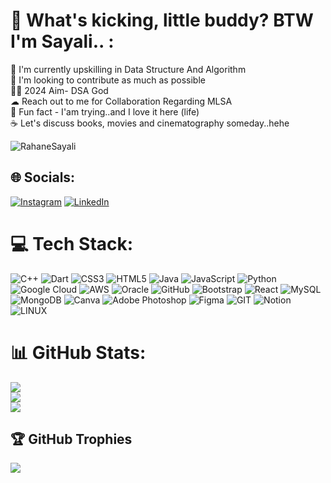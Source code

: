 # 💫 What's kicking, little buddy? BTW I'm Sayali.. :
🚀 I'm currently upskilling in Data Structure And Algorithm <br>🍉 I'm looking to contribute as much as possible<br>💪🏻 2024 Aim- DSA God <br> ☁  Reach out to me for Collaboration Regarding MLSA<br>🌱 Fun fact - I'am trying..and I love it here (life) <br>☕ Let's discuss books, movies and cinematography someday..hehe

<p align="left"> <img src="https://komarev.com/ghpvc/?username=RahaneSayali&label=Profile%20views&color=0e75b6&style=flat" alt="RahaneSayali" /> </p>

## 🌐 Socials:
[![Instagram](https://img.shields.io/badge/Instagram-%23E4405F.svg?logo=Instagram&logoColor=white)](https://instagram.com/mesake.co) [![LinkedIn](https://img.shields.io/badge/LinkedIn-%230077B5.svg?logo=linkedin&logoColor=white)](https://linkedin.com/in/sayali-rahane) 

# 💻 Tech Stack:
![C++](https://img.shields.io/badge/c++-%2300599C.svg?style=for-the-badge&logo=c%2B%2B&logoColor=white) ![Dart](https://img.shields.io/badge/dart-%230175C2.svg?style=for-the-badge&logo=dart&logoColor=white) ![CSS3](https://img.shields.io/badge/css3-%231572B6.svg?style=for-the-badge&logo=css3&logoColor=white) ![HTML5](https://img.shields.io/badge/html5-%23E34F26.svg?style=for-the-badge&logo=html5&logoColor=white) ![Java](https://img.shields.io/badge/java-%23ED8B00.svg?style=for-the-badge&logo=java&logoColor=white) ![JavaScript](https://img.shields.io/badge/javascript-%23323330.svg?style=for-the-badge&logo=javascript&logoColor=%23F7DF1E) ![Python](https://img.shields.io/badge/python-3670A0?style=for-the-badge&logo=python&logoColor=ffdd54) ![Google Cloud](https://img.shields.io/badge/Google%20Cloud-%234285F4.svg?style=for-the-badge&logo=google-cloud&logoColor=white) ![AWS](https://img.shields.io/badge/AWS-%23FF9900.svg?style=for-the-badge&logo=amazon-aws&logoColor=white) ![Oracle](https://img.shields.io/badge/Oracle-F80000?style=for-the-badge&logo=oracle&logoColor=white) ![GitHub](https://img.shields.io/badge/GitHub-%23121011.svg?style=for-the-badge&logo=github&logoColor=white) ![Bootstrap](https://img.shields.io/badge/bootstrap-%23563D7C.svg?style=for-the-badge&logo=bootstrap&logoColor=white) ![React](https://img.shields.io/badge/react-%2320232a.svg?style=for-the-badge&logo=react&logoColor=%2361DAFB) ![MySQL](https://img.shields.io/badge/mysql-%2300f.svg?style=for-the-badge&logo=mysql&logoColor=white) ![MongoDB](https://img.shields.io/badge/MongoDB-%234ea94b.svg?style=for-the-badge&logo=mongodb&logoColor=white) ![Canva](https://img.shields.io/badge/Canva-%2300C4CC.svg?style=for-the-badge&logo=Canva&logoColor=white) ![Adobe Photoshop](https://img.shields.io/badge/adobephotoshop-%2331A8FF.svg?style=for-the-badge&logo=adobephotoshop&logoColor=white) 	![Figma](https://img.shields.io/badge/figma-%23F24E1E.svg?style=for-the-badge&logo=figma&logoColor=white) ![GIT](https://img.shields.io/badge/Git-fc6d26?style=for-the-badge&logo=git&logoColor=white) ![Notion](https://img.shields.io/badge/Notion-%23000000.svg?style=for-the-badge&logo=notion&logoColor=white) ![LINUX](https://img.shields.io/badge/Linux-FCC624?style=for-the-badge&logo=linux&logoColor=black)
# 📊 GitHub Stats:
![](https://github-readme-stats.vercel.app/api?username=RahaneSayali&theme=nightowl&hide_border=true&include_all_commits=true&count_private=true)<br/>
![](https://github-readme-streak-stats.herokuapp.com/?user=RahaneSayali&theme=nightowl&hide_border=true)<br/>
![](https://github-readme-stats.vercel.app/api/top-langs/?username=RahaneSayali&theme=nightowl&hide_border=true&include_all_commits=true&count_private=true&layout=compact)

## 🏆 GitHub Trophies
![](https://github-profile-trophy.vercel.app/?username=RahaneSayali&theme=radical&no-frame=false&no-bg=true&margin-w=4)


<!-- Proudly created with GPRM ( https://gprm.itsvg.in ) -->
